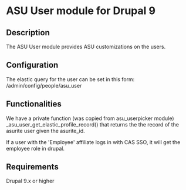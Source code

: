# ASU User module for Drupal 9

## Description

The ASU User module provides ASU customizations on the users.

## Configuration

The elastic query for the user can be set in this form:
/admin/config/people/asu_user

## Functionalities

We have a private function (was copied from asu_userpicker module)
_asu_user_get_elastic_profile_record() that returns the the record of the asurite
user given the asurite_id.

If a user with the 'Employee' affiliate logs in with CAS SSO, it will get the
employee role in drupal.

## Requirements

Drupal 9.x or higher
